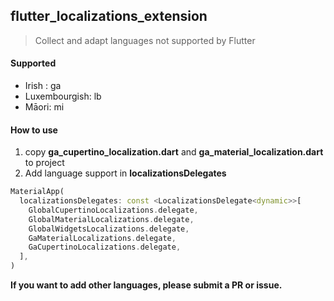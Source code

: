 ## flutter_localizations_extension

> Collect and adapt languages not supported by Flutter

#### Supported
 - Irish : ga
 - Luxembourgish: lb
 - Māori: mi

#### How to use

1. copy **ga_cupertino_localization.dart** and **ga_material_localization.dart** to project
2. Add language support in **localizationsDelegates**
```dart
MaterialApp(
  localizationsDelegates: const <LocalizationsDelegate<dynamic>>[
    GlobalCupertinoLocalizations.delegate,
    GlobalMaterialLocalizations.delegate,
    GlobalWidgetsLocalizations.delegate,
    GaMaterialLocalizations.delegate,
    GaCupertinoLocalizations.delegate,
  ],
)
```


**If you want to add other languages, please submit a PR or issue.**